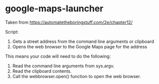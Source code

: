 # google-maps-launcher

Taken from https://automatetheboringstuff.com/2e/chapter12/


Script:
1. Gets a street address from the command line arguments or clipboard
2. Opens the web browser to the Google Maps page for the address

This means your code will need to do the following:

1. Read the command line arguments from sys.argv.
2. Read the clipboard contents.
3. Call the webbrowser.open() function to open the web browser.